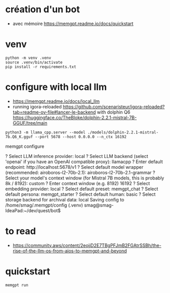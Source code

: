 # création d'un bot
- avec mémoire https://memgpt.readme.io/docs/quickstart


# venv
```
python -m venv .venv
source .venv/bin/activate
pip install -r requirements.txt

```

# configure with local llm

- https://memgpt.readme.io/docs/local_llm
- running igora-reloaded https://github.com/scenaristeur/igora-reloaded?tab=readme-ov-file#lancer-le-backend
with dolphin Q6 https://huggingface.co/TheBloke/dolphin-2.2.1-mistral-7B-GGUF/tree/main


```
python3 -m llama_cpp.server --model ./models/dolphin-2.2.1-mistral-7b.Q6_K.gguf --port 5678 --host 0.0.0.0 --n_ctx 16192

```

memgpt configure

? Select LLM inference provider: local
? Select LLM backend (select 'openai' if you have an OpenAI compatible proxy): llamacpp
? Enter default endpoint: http://localhost:5678/v1
? Select default model wrapper (recommended: airoboros-l2-70b-2.1): airoboros-l2-70b-2.1-grammar
? Select your model's context window (for Mistral 7B models, this is probably 8k / 8192): custom
? Enter context window (e.g. 8192) 16192
? Select embedding provider: local
? Select default preset: memgpt_chat
? Select default persona: memgpt_starter
? Select default human: basic
? Select storage backend for archival data: local
Saving config to /home/smag/.memgpt/config
(.venv) smag@smag-IdeaPad:~/dev/quest/bot$ 



# to read
- https://community.aws/content/2eojjD2E7TBgPFJmB2FGAtrSSBh/the-rise-of-the-llm-os-from-aios-to-memgpt-and-beyond


# quickstart
```
memgpt run
```